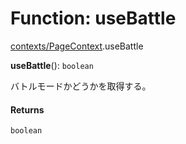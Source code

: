 # Function: useBattle

[contexts/PageContext](../modules/contexts_PageContext.md).useBattle

**useBattle**(): `boolean`

バトルモードかどうかを取得する。

#### Returns

`boolean`
